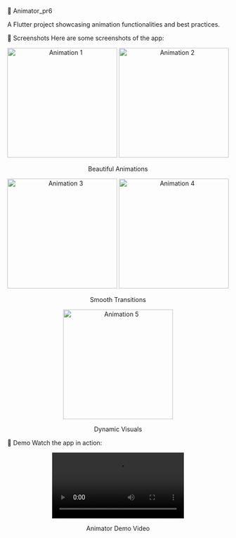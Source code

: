 🎨 Animator_pr6

A Flutter project showcasing animation functionalities and best practices.

📸 Screenshots
Here are some screenshots of the app:

<div align="center"> <img src="https://github.com/user-attachments/assets/d5ccdcc9-14e6-4095-8a79-3adac0790509" alt="Animation 1" width="250"/> <img src="https://github.com/user-attachments/assets/f4bdccb5-20ac-4ac9-9f0c-36bef40bdd83" alt="Animation 2" width="250"/> <p>Beautiful Animations</p> </div> <div align="center"> <img src="https://github.com/user-attachments/assets/0f3e9587-7675-49c7-8ae1-6995408d6fd3" alt="Animation 3" width="250"/> <img src="https://github.com/user-attachments/assets/7a70d59d-9364-4480-bcc4-4373f99ad51f" alt="Animation 4" width="250"/> <p>Smooth Transitions</p> </div> <div align="center"> <img src="https://github.com/user-attachments/assets/dec99cd5-785c-4b4c-9e8f-f9741e02e7b1" alt="Animation 5" width="250"/> <p>Dynamic Visuals</p> </div>


🎥 Demo
Watch the app in action:

<div align="center"> <video src="https://github.com/tvishabhatt/Animator_pr6/assets/122964289/a6b74fb9-0c90-4626-9c28-7e12d0f3e7ab" width="300" controls></video> <p>Animator Demo Video</p> </div>
